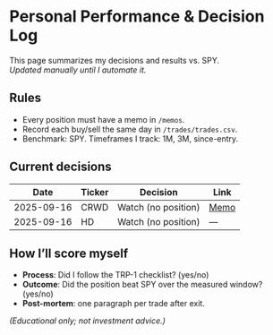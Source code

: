 # Personal Performance & Decision Log

This page summarizes my decisions and results vs. SPY.  
_Updated manually until I automate it._

## Rules
- Every position must have a memo in `/memos`.
- Record each buy/sell the same day in `/trades/trades.csv`.
- Benchmark: SPY. Timeframes I track: 1M, 3M, since-entry.

## Current decisions
| Date | Ticker | Decision | Link |
|---|---|---|---|
| 2025-09-16 | CRWD | Watch (no position) | [Memo](../memos/CRWD_2025-09-16.md) |
| 2025-09-16 | HD | Watch (no position) | — |

## How I’ll score myself
- **Process**: Did I follow the TRP-1 checklist? (yes/no)
- **Outcome**: Did the position beat SPY over the measured window? (yes/no)
- **Post-mortem**: one paragraph per trade after exit.

_(Educational only; not investment advice.)_
